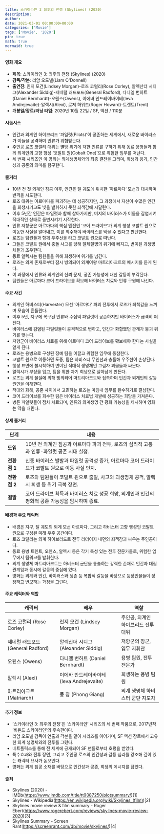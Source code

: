 ```yaml
---
title: 스카이라인 3 최후의 전쟁 (Skylines) (2020)
description: 
author: 
date: 2021-03-01 00:00:00+00:00
categories: ['Movie']
tags: ['Movie', '2020']
pin: true
math: true
mermaid: true
---
```

#### 영화 개요

- **제목**: 스카이라인 3: 최후의 전쟁 (Skylines) (2020)  
- **감독/각본**: 리암 오도넬(Liam O'Donnell)  
- **출연진**: 린지 모건(Lindsey Morgan)-로즈 코럴리(Rose Corley), 알렉산더 시디그(Alexander Siddig)-제네럴 래드포드(General Radford), 다니엘 번하트(Daniel Bernhardt)-오웬스(Owens), 이에바 안드레이바이테(Ieva Andrejevaite)-알렉시(Alexi), 로저 하워드(Roger Howard)-트렌트(Trent)  
- **개봉일/장르/러닝 타임**: 2020년 10월 22일 / SF, 액션 / 110분  

#### 시놉시스

- 인간과 외계인 하이브리드 ‘파일럿(Pilots)’이 공존하는 세계에서, 새로운 바이러스가 이들을 공격하며 인류가 위협받는다.  
- 주인공 로즈 코럴리 대위는 멸망 위기에 처한 인류를 구하기 위해 동료 용병들과 함께 외계인의 고향 행성 ‘코발트 원(Cobalt One)’으로 위험한 임무를 떠난다.  
- 세 번째 시리즈인 이 영화는 외계생명체와의 최종 결전을 그리며, 희생과 용기, 인간성과 공존의 의미를 탐구한다.  

#### 줄거리

- 10년 전 첫 외계인 침공 이후, 인간은 달 궤도에 위치한 ‘아르마다’ 모선과 대치하며 반격을 시도한다.  
- 로즈 대위는 아르마다를 파괴하는 데 성공하지만, 그 과정에서 자신이 수많은 인간을 희생시키고도 빛을 발휘하지 못한 죄책감에 시달린다.  
- 이후 5년간 인간은 파일럿과 함께 살아가지만, 미지의 바이러스가 이들을 감염시켜 적대적인 상태로 돌변시키기 시작한다.  
- 인류 저항군은 아르마다의 핵심 엔진인 ‘코어 드라이브’가 외계 행성 코발트 원으로 이동한 사실을 알아내고, 이를 회수해야 바이러스를 막을 수 있다고 판단한다.  
- 로즈는 팀원들과 함께 우주선을 타고 코발트 원으로 떠난다.  
- 그들은 코발트 원에서 충돌 사고를 당해 절체절명의 위기에 빠지고, 변이된 괴생명체들과 조우한다.  
- 동료 알렉시는 팀원들을 위해 희생하며 위기를 넘긴다.  
- 로즈는 외계 존재로부터 잠시 빙의되어 외계여왕 마트리아크트의 메시지를 듣게 된다.  
- 이 과정에서 인류와 외계인의 신뢰 문제, 공존 가능성에 대한 갈등이 부각된다.  
- 팀원들은 아르마다 코어 드라이브를 확보해 바이러스 치료와 인류 구원에 나선다.  

#### 주요 사건

- 외계인 하비스터(Harvester) 모선 ‘아르마다’ 파괴 전투에서 로즈가 죄책감을 느끼며 모습이 흔들린다.  
- 이후 5년, 지구에 복구된 인류와 수십억 파일럿이 공존하지만 바이러스가 급격히 퍼진다.  
- 바이러스에 감염된 파일럿들이 공격적으로 변하고, 인간과 화합했던 관계가 붕괴 위기를 맞는다.  
- 저항군이 바이러스 치료를 위해 아르마다 코어 드라이브를 확보해야 한다는 사실을 알게 된다.  
- 로즈는 용병으로 구성된 정예 팀을 이끌고 위험한 임무에 동참한다.  
- 코발트 원으로 이동하던 도중, 팀은 하비스터 무인선과 충돌해 우주선이 손상된다.  
- 행성 표면에 불시착하여 변이된 적대적 생명체인 그림자 괴물들과 싸운다.  
- 알렉시가 부상을 입고, 팀을 위한 자기 희생으로 살아남게 만든다.  
- 로즈는 외계 물질에 의해 빙의되어 마트리아크트와 접촉하며 인간과 외계인의 갈등 원인을 이해한다.  
- 적대와 화해, 공존 사이에서 고민하는 로즈는 마침내 임무를 완수하기로 결심한다.  
- 코어 드라이브를 회수한 팀은 바이러스 치료법 개발에 성공하는 희망을 가져온다.  
- 병든 파일럿들이 점차 치료되며, 인류와 외계생명 간 평화 가능성을 제시하며 영화는 막을 내린다.  

#### 상세 줄거리

| **단계**   | **내용**                                                                                  |
|------------|-------------------------------------------------------------------------------------------|
| **도입**   | 10년 전 외계인 침공과 아르마다 파괴 전투, 로즈의 심리적 고통과 인류-파일럿 공존 시대 설정.               |
| **전환점 1** | 신종 바이러스 발발과 파일럿 공격성 증가, 아르마다 코어 드라이브가 코발트 원으로 이동 사실 인지.            |
| **전환점 2** | 로즈와 팀원들이 코발트 원으로 출발, 사고와 괴생명체 공격, 알렉시 희생 등 위기 극복 장면.                     |
| **결말**   | 코어 드라이브 획득과 바이러스 치료 성공 희망, 외계인과 인간의 평화적 공존 가능성을 암시하며 종료.               |

#### 배경과 주요 캐릭터

- 배경은 지구, 달 궤도의 외계 모선 아르마다, 그리고 하비스터 고향 행성인 코발트 원으로 구성된 미래 우주 공간이다.  
- 로즈 코럴리는 외계 하이브리드로 전투 리더이자 내면의 죄책감과 싸우는 주인공이다.  
- 동료 용병 트렌트, 오웬스, 알렉시 등은 각기 특성 있는 전투 전문가들로, 위험한 임무에서 팀워크를 발휘한다.  
- 외계 생명체 마트리아크트는 하비스터 군단을 통솔하는 강력한 존재로 인간과 대립관계임과 동시에 갈등의 중심에 있다.  
- 영화는 외계와 인간, 바이러스와 생존 등 복합적 갈등을 바탕으로 등장인물들이 성장하고 변모하는 과정을 그린다.  

#### 주요 캐릭터와 역할

| **캐릭터**       | **배우**             | **역할**                              |
|------------------|----------------------|-------------------------------------|
| 로즈 코럴리 (Rose Corley) | 린지 모건 (Lindsey Morgan)   | 주인공, 외계인 하이브리드 전투 대위   |
| 제네럴 래드포드 (General Radford) | 알렉산더 시디그 (Alexander Siddig) | 저항군의 장군, 임무 지휘관             |
| 오웬스 (Owens)           | 다니엘 번하트 (Daniel Bernhardt)  | 용병 팀원, 전투 전문가                 |
| 알렉시 (Alexi)           | 이에바 안드레이바이테 (Ieva Andrejevaite) | 희생하는 용병 팀원                      |
| 마트리아크트 (Matriarch) | 퐁 쟝 (Phong Giang)          | 외계 생명체 하비스터 군단 지도자       |

#### 추가 정보

- ‘스카이라인 3: 최후의 전쟁’은 ‘스카이라인’ 시리즈의 세 번째 작품으로, 2017년작 ‘비욘드 스카이라인’의 후속편이다.  
- 리암 오도넬 감독이 연출과 각본을 맡아 시리즈를 이어가며, SF 액션 장르에서 고유한 외계 생명체와의 전투를 그렸다.  
- 네트플릭스를 통해 전 세계에 공개되어 SF 팬들로부터 호평을 받았다.  
- 특수효과와 전투 장면, 그리고 주인공 로즈의 인간성과 갈등 심리를 강조해 깊이 있는 캐릭터 묘사가 돋보인다.  
- 영화는 외계 침공 소재를 바탕으로 인간성과 공존, 희생의 메시지를 담았다.  

#### 출처

- Skylines (2020) - IMDb(https://www.imdb.com/title/tt9387250/plotsummary/)[1]  
- Skylines - Wikipedia(https://en.wikipedia.org/wiki/Skylines_(film))[2]  
- Skylines movie review & film summary - Roger Ebert(https://www.rogerebert.com/reviews/skylines-movie-review-2020)[3]  
- Skylines Summary - Screen Rant(https://screenrant.com/db/movie/skylines/)[4]
